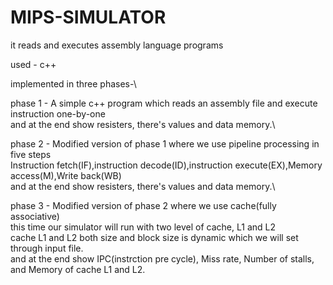 # MIPS-SIMULATOR
it reads and executes assembly language programs

used - c++

implemented in three phases-\

phase 1 -  A simple c++ program which reads an assembly file and execute instruction one-by-one\
           and at the end show resisters, there's values and data memory.\
           
phase 2 -  Modified version of phase 1 where we use pipeline processing in five steps\
           Instruction fetch(IF),instruction decode(ID),instruction execute(EX),Memory access(M),Write back(WB)\
           and at the end show resisters, there's values and data memory.\
           
phase 3 -  Modified version of phase 2 where we use cache(fully associative)\
           this time our simulator will run with two level of cache, L1 and L2\
           cache L1 and L2 both size and block size is dynamic which we will set through input file.\
           and at the end show IPC(instrction pre cycle), Miss rate, Number of stalls, and Memory of cache L1 and L2.
